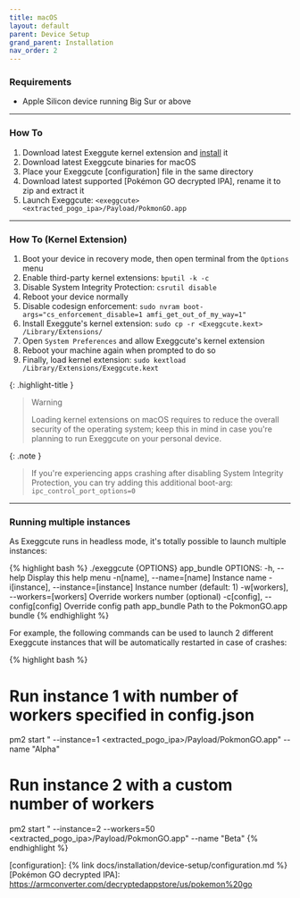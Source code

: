 ```yaml
---
title: macOS
layout: default
parent: Device Setup
grand_parent: Installation
nav_order: 2
---
```


### Requirements

- Apple Silicon device running Big Sur or above

----

### How To

1. Download latest Exeggute kernel extension and [install] it
2. Download latest Exeggcute binaries for macOS
3. Place your Exeggcute [configuration] file in the same directory
4. Download latest supported [Pokémon GO decrypted IPA], rename it to zip and extract it
5. Launch Exeggcute: `<exeggcute> <extracted_pogo_ipa>/Payload/PokmonGO.app`

----

### How To (Kernel Extension)

1. Boot your device in recovery mode, then open terminal from the `Options` menu
2. Enable third-party kernel extensions: `bputil -k -c`
3. Disable System Integrity Protection: `csrutil disable`
4. Reboot your device normally
5. Disable codesign enforcement: `sudo nvram boot-args="cs_enforcement_disable=1 amfi_get_out_of_my_way=1"`
6. Install Exeggute's kernel extension: `sudo cp -r <Exeggcute.kext> /Library/Extensions/`
7. Open `System Preferences` and allow Exeggcute's kernel extension
8. Reboot your machine again when prompted to do so
9. Finally, load kernel extension: `sudo kextload /Library/Extensions/Exeggcute.kext`

{: .highlight-title }
> Warning
>
> Loading kernel extensions on macOS requires to reduce the overall security of the operating system; keep this in mind in case you're planning to run Exeggcute on your personal device.

{: .note }
> If you're experiencing apps crashing after disabling System Integrity Protection, you can try adding this additional boot-arg: `ipc_control_port_options=0`

----

### Running multiple instances

As Exeggcute runs in headless mode, it's totally possible to launch multiple instances:

{% highlight bash %}
  ./exeggcute {OPTIONS} app_bundle
  OPTIONS:
      -h, --help                             Display this help menu
      -n[name], --name=[name]                Instance name
      -i[instance], --instance=[instance]    Instance number                (default: 1)
      -w[workers], --workers=[workers]       Override workers number        (optional)
      -c[config], --config[config]           Override config path
      app_bundle                             Path to the PokmonGO.app bundle
{% endhighlight %}

For example, the following commands can be used to launch 2 different Exeggcute instances that will be automatically restarted in case of crashes:

{% highlight bash %}
# Run instance 1 with number of workers specified in config.json
pm2 start "<exeggcute> --instance=1 <extracted_pogo_ipa>/Payload/PokmonGO.app" --name "Alpha"

# Run instance 2 with a custom number of workers
pm2 start "<exeggcute> --instance=2 --workers=50 <extracted_pogo_ipa>/Payload/PokmonGO.app" --name "Beta"
{% endhighlight %}

[install]: #how-to-kernel-extension
[configuration]: {% link docs/installation/device-setup/configuration.md %}
[Pokémon GO decrypted IPA]: https://armconverter.com/decryptedappstore/us/pokemon%20go
